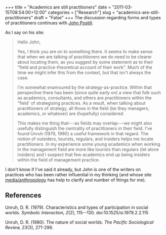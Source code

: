 +++
title = "Academics are still practitioners"
date = "2011-03-15T08:54:00+12:00"
categories = ["Research"]
slug = "academics-are-still-practitioners"
draft = "False"
+++
The discussion regarding forms and types of practitioners continues
with
[John Postill](https://johnpostill.wordpress.com/2010/02/16/academics-are-practitioners/\#comment-3722).

As I say on his site:

> Hello John,
>
> Yes, I think you are on to something there. It seems to make sense
> that when we are talking of practitioners we do need to be clearer
> about locating them, as you suggest by some statement as to their
> "field and practice-theoretical account of their work". Much of the
> time we might infer this from the context, but that isn't always the
> case.
>
> I'm somewhat enamoured by the strategy-as-practice. Within that
> perspective there has been (since quite early on) a view that folk
> such as academics, consultants, and others are practitioners within
> the "field' of strategising practices. As a result, when talking about
> practitioners of strategy, all those in the field (be they managers,
> academics, or whatever) are (hopefully) considered.
>
> This makes me thing that---as fields may overlap---we might also usefully
> distinguish the centrality of practitioners in their field. I've found
> Unruh (1979, 1980) a useful framework in that regard. The notion of
> outsiders, tourists, regulars, and insiders helps me locate
> practitioners. In my experience some young academics when working in
> the management field are more like tourists than regulars (let alone
> insiders) and I suspect that few academics end up being insiders
> within the field of management practice.

I don't know if I've said it already, but John is one of the writers on
practices who has been rather influential in my thinking (and whose
site [media/anthropology](https://johnpostill.wordpress.com/) has help to
clarify and number of things for me).

## References

Unruh, D. R. (1979). Characteristics and types of participation in social
worlds. _Symbolic Interaction, 2_(2), 115--130.  doi:10.1525/si.1979.2.2.115

Unruh, D. R. (1980). The nature of social worlds.  _The Pacific Sociological Review, 
23_(3), 271-296. 
